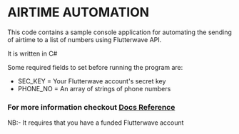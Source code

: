 # AIRTIME AUTOMATION
 
 This code contains a sample console application for automating the sending of airtime to a list of numbers using Flutterwave API.

 It is written in C#

 Some required fields to set before running the program are:

 - SEC_KEY = Your Flutterwave account's secret key
 - PHONE_NO = An array of strings of phone numbers

 ### For more information checkout [Docs  Reference](https://developer.flutterwave.com/reference#validate-bill-service)
 
 NB:- It requires that you have a funded Flutterwave account
